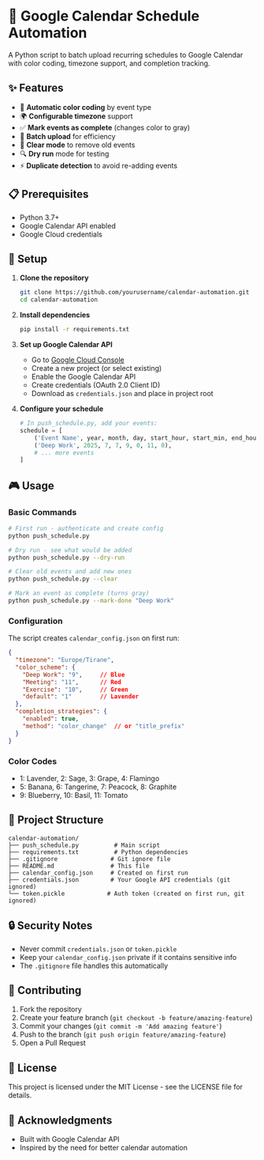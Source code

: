 # 📅 Google Calendar Schedule Automation

A Python script to batch upload recurring schedules to Google Calendar with color coding, timezone support, and completion tracking.

## ✨ Features

- 🎨 **Automatic color coding** by event type
- 🌍 **Configurable timezone** support
- ✅ **Mark events as complete** (changes color to gray)
- 🔄 **Batch upload** for efficiency
- 🧹 **Clear mode** to remove old events
- 🔍 **Dry run** mode for testing
- ⚡ **Duplicate detection** to avoid re-adding events

## 📋 Prerequisites

- Python 3.7+
- Google Calendar API enabled
- Google Cloud credentials

## 🚀 Setup

1. **Clone the repository**
   ```bash
   git clone https://github.com/yourusername/calendar-automation.git
   cd calendar-automation
   ```

2. **Install dependencies**
   ```bash
   pip install -r requirements.txt
   ```

3. **Set up Google Calendar API**
   - Go to [Google Cloud Console](https://console.cloud.google.com/)
   - Create a new project (or select existing)
   - Enable the Google Calendar API
   - Create credentials (OAuth 2.0 Client ID)
   - Download as `credentials.json` and place in project root

4. **Configure your schedule**
   ```python
   # In push_schedule.py, add your events:
   schedule = [
       ('Event Name', year, month, day, start_hour, start_min, end_hour, end_min),
       ('Deep Work', 2025, 7, 7, 9, 0, 11, 0),
       # ... more events
   ]
   ```

## 🎮 Usage

### Basic Commands

```bash
# First run - authenticate and create config
python push_schedule.py

# Dry run - see what would be added
python push_schedule.py --dry-run

# Clear old events and add new ones
python push_schedule.py --clear

# Mark an event as complete (turns gray)
python push_schedule.py --mark-done "Deep Work"
```

### Configuration

The script creates `calendar_config.json` on first run:

```json
{
  "timezone": "Europe/Tirane",
  "color_scheme": {
    "Deep Work": "9",     // Blue
    "Meeting": "11",      // Red
    "Exercise": "10",     // Green
    "default": "1"        // Lavender
  },
  "completion_strategies": {
    "enabled": true,
    "method": "color_change"  // or "title_prefix"
  }
}
```

### Color Codes
- 1: Lavender, 2: Sage, 3: Grape, 4: Flamingo
- 5: Banana, 6: Tangerine, 7: Peacock, 8: Graphite
- 9: Blueberry, 10: Basil, 11: Tomato

## 📁 Project Structure

```
calendar-automation/
├── push_schedule.py          # Main script
├── requirements.txt          # Python dependencies
├── .gitignore               # Git ignore file
├── README.md                # This file
├── calendar_config.json     # Created on first run
├── credentials.json         # Your Google API credentials (git ignored)
└── token.pickle            # Auth token (created on first run, git ignored)
```

## 🔒 Security Notes

- Never commit `credentials.json` or `token.pickle`
- Keep your `calendar_config.json` private if it contains sensitive info
- The `.gitignore` file handles this automatically

## 🤝 Contributing

1. Fork the repository
2. Create your feature branch (`git checkout -b feature/amazing-feature`)
3. Commit your changes (`git commit -m 'Add amazing feature'`)
4. Push to the branch (`git push origin feature/amazing-feature`)
5. Open a Pull Request

## 📝 License

This project is licensed under the MIT License - see the LICENSE file for details.

## 🙏 Acknowledgments

- Built with Google Calendar API
- Inspired by the need for better calendar automation